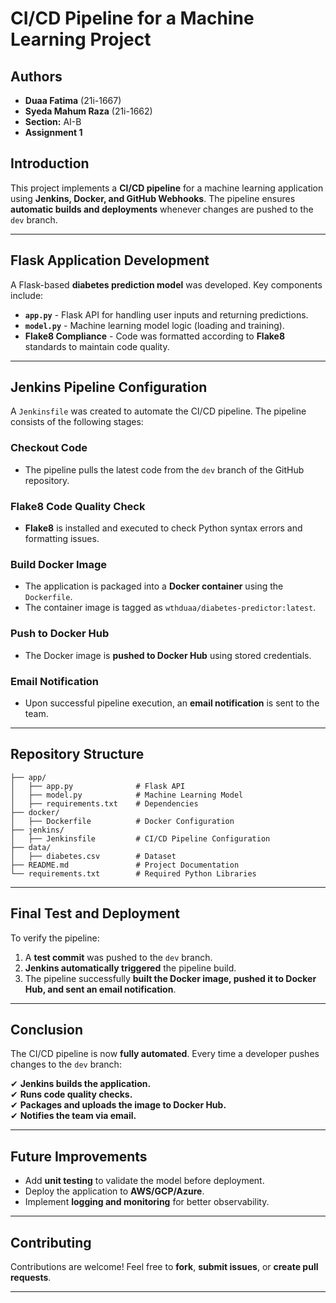# CI/CD Pipeline for a Machine Learning Project

## Authors
- **Duaa Fatima** (21i-1667)
- **Syeda Mahum Raza** (21i-1662)
- **Section:** AI-B  
- **Assignment 1**

##  Introduction
This project implements a **CI/CD pipeline** for a machine learning application using **Jenkins, Docker, and GitHub Webhooks**. The pipeline ensures **automatic builds and deployments** whenever changes are pushed to the `dev` branch.

---

##  Flask Application Development
A Flask-based **diabetes prediction model** was developed. Key components include:

- **`app.py`** - Flask API for handling user inputs and returning predictions.
- **`model.py`** - Machine learning model logic (loading and training).
- **Flake8 Compliance** - Code was formatted according to **Flake8** standards to maintain code quality.

---

##  Jenkins Pipeline Configuration
A `Jenkinsfile` was created to automate the CI/CD pipeline. The pipeline consists of the following stages:

###  Checkout Code
- The pipeline pulls the latest code from the `dev` branch of the GitHub repository.

###  Flake8 Code Quality Check
- **Flake8** is installed and executed to check Python syntax errors and formatting issues.

###  Build Docker Image
- The application is packaged into a **Docker container** using the `Dockerfile`.
- The container image is tagged as `wthduaa/diabetes-predictor:latest`.

###  Push to Docker Hub
- The Docker image is **pushed to Docker Hub** using stored credentials.

###  Email Notification
- Upon successful pipeline execution, an **email notification** is sent to the team.

---

##  Repository Structure

```
├── app/
│   ├── app.py              # Flask API
│   ├── model.py            # Machine Learning Model
│   ├── requirements.txt    # Dependencies
├── docker/
│   ├── Dockerfile          # Docker Configuration
├── jenkins/
│   ├── Jenkinsfile         # CI/CD Pipeline Configuration
├── data/
│   ├── diabetes.csv        # Dataset
├── README.md               # Project Documentation
└── requirements.txt        # Required Python Libraries
```

---

##  Final Test and Deployment
To verify the pipeline:
1. A **test commit** was pushed to the `dev` branch.
2. **Jenkins automatically triggered** the pipeline build.
3. The pipeline successfully **built the Docker image, pushed it to Docker Hub, and sent an email notification**.

---

##  Conclusion
The CI/CD pipeline is now **fully automated**. Every time a developer pushes changes to the `dev` branch:

✔ **Jenkins builds the application.**  
✔ **Runs code quality checks.**  
✔ **Packages and uploads the image to Docker Hub.**  
✔ **Notifies the team via email.**  

---

##  Future Improvements
- Add **unit testing** to validate the model before deployment.
- Deploy the application to **AWS/GCP/Azure**.
- Implement **logging and monitoring** for better observability.

---

##  Contributing
Contributions are welcome! Feel free to **fork**, **submit issues**, or **create pull requests**.

---



